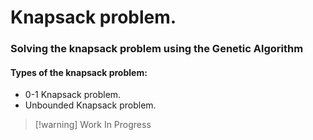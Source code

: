 # Knapsack problem.
### Solving the knapsack problem using the Genetic Algorithm

#### Types of the knapsack problem:
- 0-1 Knapsack problem.
- Unbounded Knapsack problem.
>[!warning] Work In Progress
